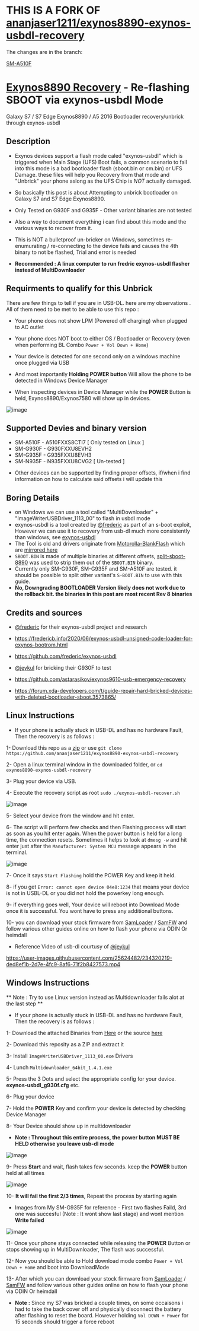 # THIS IS A FORK OF [ananjaser1211/exynos8890-exynos-usbdl-recovery](https://github.com/ananjaser1211/exynos8890-exynos-usbdl-recovery)
The changes are in the branch:

[SM-A510F](../../tree/sm-a510f)


# [Exynos8890 Recovery](https://github.com/ananjaser1211/exynos8890-exynos-usbdl-recovery) - Re-flashing SBOOT via exynos-usbdl Mode
 Galaxy S7 / S7 Edge Exynos8890 / A5 2016 Bootloader recovery/unbrick through exynos-usbdl

## Description
- Exynos devices support a flash mode caled "exynos-usbdl" which is triggered when Main Stage (UFS) Boot fails, a common scenario to fall into this mode is a bad bootloader flash (sboot.bin or cm.bin) or UFS Damage. these files will help you Recovery from that mode and "Unbrick" your phone aslong as the UFS Chip is *NOT* actually damaged.

- So basically this post is about Attempting to unbrick bootloader on Galaxy S7 and S7 Edge Exynos8890.

- Only Tested on G930F and G935F - Other variant binaries are not tested

- Also a way to document everything i can find about this mode and the various ways to recover from it.

- This is NOT a bulletproof un-bricker on Windows, sometimes re-enumurating / re-connecting to the device fails and causes the 4th binary to not be flashed, Trial and error is needed

- **Recommended : A linux computer to run fredric exynos-usbdl flasher instead of MultiDownloader**

## Requirments to qualify for this Unbrick
There are few things to tell if you are in USB-DL. here are my observations . All of them need to be met to be able to use this repo :

- Your phone does not show LPM (Powered off charging) when plugged to AC outlet

- Your phone does NOT boot to either OS / Bootloader or Recovery (even when performing BL Combo `Power + Vol Down + Home`)

- Your device is detected for one second only on a windows machine once plugged via USB

- And most importantly **Holding POWER button** Will allow the phone to be detected in Windows Device Manager

- When inspecting devices in Device Manager while the **POWER** Button is held, Exynos8890/Exynos7580 will show up in devices.

![image](https://user-images.githubusercontent.com/25624482/234079282-18fb0dc5-6f18-4e70-a6d0-94411ba36208.png)

## Supported Devies and binary version
- SM-A510F - A510FXXS8CTI7 [ Only tested on Linux ]
- SM-G930F - G930FXXU8EVH2
- SM-G935F - G935FXXU8EVH3
- SM-N935F - N935FXXU8CVG2 [ Un-tested ]

* Other devices can be supported by finding proper offsets, if/when i find information on how to calculate said offsets i will update this

## Boring Details
- on Windows we can use a tool called "MultiDownloader" + "ImageWriterUSBDriver_1113_00" to flash in usbdl mode
- exynos-usbdl is a tool created by [@frederic](https://github.com/frederic) as part of an s-boot exploit, However we can use it to recovery from usb-dl much more consistently than windows, see [exynos-usbdl](https://github.com/frederic/exynos-usbdl)
- The Tool is old and drivers originate from [Motorolla-BlankFlash](https://mirrors.lolinet.com/firmware/motorola/troika/blankflash/) which are [mirrored here](https://github.com/ananjaser1211/exynos8890-exynos-usbdl-recovery/releases/tag/usb-dl)
- `SBOOT.BIN` is made of multiple binaries at different offsets, [split-sboot-8890](https://github.com/frederic/exynos-usbdl/blob/master/scripts/split-sboot-8890.sh) was used to strip them out of the `SBOOT.BIN` binary.
- Currently only SM-G930F, SM-G935F and SM-A510F are tested. it should be possible to split other variant's `S-BOOT.BIN` to use with this guide.
- **No, Downgrading BOOTLOADER Version likely does not work due to the rollback bit. the binaries in this post are most recent Rev 8 binaries**

## Credits and sources
- [@frederic](https://github.com/frederic) for their exynos-usbdl project and research

- https://fredericb.info/2020/06/exynos-usbdl-unsigned-code-loader-for-exynos-bootrom.html

- https://github.com/frederic/exynos-usbdl

- [@jeykul](https://github.com/JeyKul) for bricking their G930F to test

- https://github.com/astarasikov/exynos9610-usb-emergency-recovery

- https://forum.xda-developers.com/t/guide-repair-hard-bricked-devices-with-deleted-bootloader-sboot.3573865/

## Linux Instructions

- If your phone is actually stuck in USB-DL and has no hardware Fault, Then the recovery is as follows :

1- Download this repo as a [zip](https://github.com/ananjaser1211/exynos8890-exynos-usbdl-recovery/archive/refs/heads/main.zip) or use `git clone https://github.com/ananjaser1211/exynos8890-exynos-usbdl-recovery`

2- Open a linux terminal window in the downloaded folder, or `cd exynos8890-exynos-usbdl-recovery`

3- Plug your device via USB.

4- Execute the recovery script as root `sudo ./exynos-usbdl-recover.sh`

![image](https://user-images.githubusercontent.com/25624482/234318977-40fa020a-8f3c-4740-99a8-5869373c8af5.png)

5- Select your device from the window and hit enter.

6- The script will perform few checks and then Flashing process will start as soon as you hit enter again. When the power button is held for a long time, the connection resets. Sometimes it helps to look at `dmesg -w` and hit enter just after the `Manufacturer: System MCU` message appears in the terminal.

![image](https://user-images.githubusercontent.com/25624482/234319135-e28b827c-bf88-4528-80b0-2bf084ab7f5b.png)

7- Once it says `Start Flashing` hold the POWER Key and keep it held.

8- if you get `Error: cannot open device 04e8:1234` that means your device is not in USBL-DL or you did not hold the powerkey long enough.

9- if everything goes well, Your device will reboot into Download Mode once it is successful. You wont have to press any additional buttons.

10- you can download your stock firmware from [SamLoader](https://github.com/zacharee/SamloaderKotlin) / [SamFW](samfw.com) and follow various other guides online on how to flash your phone via ODIN Or heimdall

- Reference Video of usb-dl courtusy of [@jeykul](https://github.com/JeyKul)

https://user-images.githubusercontent.com/25624482/234320219-ded8ef1b-2d7e-4fc9-8af6-71f2b8427573.mp4

## Windows Instructions

** Note : Try to use Linux version instead as Multidownloader fails alot at the last step **

- If your phone is actually stuck in USB-DL and has no hardware Fault, Then the recovery is as follows :

1- Download the attached Binaries from [Here](https://github.com/ananjaser1211/exynos8890-exynos-usbdl-recovery/releases/tag/usb-dl) or the source [here](https://mirrors.lolinet.com/firmware/motorola/troika/blankflash/)

2- Download this reposity as a ZIP and extract it

3- Install `ImageWriterUSBDriver_1113_00.exe` Drivers

4- Lunch `Multidownloader_64bit_1.4.1.exe`

5- Press the 3 Dots and select the appropriate config for your device. **exynos-usbdl_g930f.cfg** etc.

6- Plug your device

7- Hold the **POWER** Key and confirm your device is detected by checking Device Manager

8- Your Device should show up in multidownloader

- **Note : Throughout this entire process, the power button MUST BE HELD otherwise you leave usb-dl mode**

![image](https://user-images.githubusercontent.com/25624482/234083783-86e231b6-8289-4bda-9e5e-8d05d02445f0.png)

9- Press **Start** and wait, flash takes few seconds. keep the **POWER** button held at all times

![image](https://user-images.githubusercontent.com/25624482/234083831-9d5323da-37ff-4151-af96-38fccaf53519.png)

10- **It will fail the first 2/3 times**, Repeat the process by starting again

- Images from My SM-G935F for reference - First two flashes Faild, 3rd one was succesful (Note : It wont show last stage) and wont mention **Write failed**

![image](https://user-images.githubusercontent.com/25624482/234087087-1c88540a-032e-40b1-b6f7-e64f1d436bb4.png)

11- Once your phone stays connected while releasing the **POWER** Button or stops showing up in MultiDownloader, The flash was successful.

12- Now you should be able to Hold download mode combo `Power + Vol Down + Home` and boot into DownloadMode

13- After which you can download your stock firmware from [SamLoader](https://github.com/zacharee/SamloaderKotlin) / [SamFW](samfw.com) and follow various other guides online on how to flash your phone via ODIN Or heimdall

- **Note :** Since my S7 was bricked a couple times, on some occaisons i had to take the back cover off and physically disconnect the battery after flashing to reset the board. However holding `Vol DOWN + Power` for 15 seconds should trigger a force reboot
